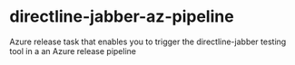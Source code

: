 # directline-jabber-az-pipeline
Azure release task that enables you to trigger the directline-jabber testing tool in a an Azure release pipeline
